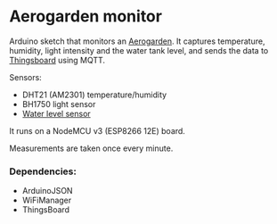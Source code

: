 # Aerogarden monitor

Arduino sketch that monitors an [Aerogarden](https://www.aerogarden.com/).  It captures temperature, humidity, light intensity and the water tank level, and sends the data to [Thingsboard](https://thingsboard.io/) using MQTT.

Sensors:
  * DHT21 (AM2301) temperature/humidity
  * BH1750 light sensor
  * [Water level sensor](https://www.makershop.de/sensoren/feuchtigkeit/wasser-fuellstand-sensor/)
  
It runs on a NodeMCU v3 (ESP8266 12E) board.

Measurements are taken once every minute.

### Dependencies:

 * ArduinoJSON
 * WiFiManager
 * ThingsBoard

